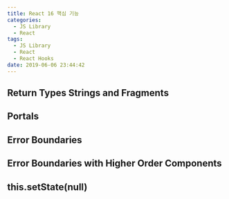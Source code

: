 ```yaml
---
title: React 16 핵심 기능
categories:
  - JS Library
  - React
tags:
  - JS Library
  - React
  - React Hooks
date: 2019-06-06 23:44:42
---
```


## Return Types Strings and Fragments

## Portals

## Error Boundaries

## Error Boundaries with Higher Order Components

## this.setState(null)
